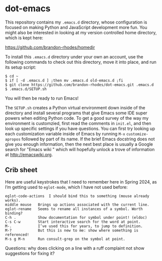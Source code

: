 # dot-emacs

This repository contains my `.emacs.d` directory, whose configuration is
focused on making Python and JavaScript development more fun.  You might
also be interested in looking at my version controlled home directory,
which is kept here:

https://github.com/brandon-rhodes/homedir

To install this `.emacs.d` directory under your own an account, use the
following commands to check out this directory, move it into place, and
run its setup script:

    $ cd ~
    $ if [ -d .emacs.d ] ;then mv .emacs.d old-emacs.d ;fi
    $ git clone https://github.com/brandon-rhodes/dot-emacs.git .emacs.d
    $ .emacs.d/SETUP.sh

You will then be ready to run Emacs!

The `SETUP.sh` creates a Python virtual environment down inside of the
directory and install several programs that give Emacs some IDE super
powers when editing Python code.  To get a good survey of the way my
environment is customzied, first read the comments in `init.el`, and
then look up specific settings if you have questions.  You can first try
looking up each customization variable inside of Emacs by running `M-x`
`customize-apropos` followed by part of its name.  If the brief Emacs
docstring does not give you enough information, then the next best place
is usually a Google search for "Emacs wiki <variable-name>" which will
hopefully unlock a trove of information at http://emacswiki.org.

## Crib sheet

Here are useful keystrokes that I need to remember here in Spring 2024,
as I’m getting used to `eglot-mode`, which I have not used before:

    eglot-code-actions  I should bind this to something (mouse already works).
    middle mouse   Brings up actions associated with the current line.
    eglot-rename   Seems to rename all instances of a symbol. Worth binding?
    C-h .          Show documentation for symbol under point! (eldoc)
    C-s C-w        Start interactive search for the word at point.
    M-.            I’ve used this for years, to jump to definition.
    M-?            But this is new to me: show where something is referenced!
    M-s g M-n      Run consult-grep on the symbol at point.

Questions: why does clicking on a line with a ruff complaint not show
suggestions for fixing it?
